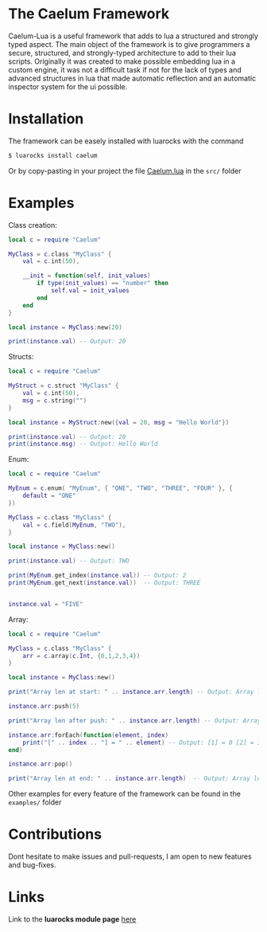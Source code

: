 # The Caelum Framework
Caelum-Lua is a useful framework that adds to lua a structured and strongly typed aspect. 
The main object of the framework is to give programmers a secure, structured, and strongly-typed architecture to add to their lua scripts. 
Originally it was created to make possible embedding lua in a custom engine, it was not a difficult task if not for the lack of types and advanced structures in lua 
that made automatic reflection and an automatic inspector system for the ui possible. 

# Installation 

The framework can be easely installed with luarocks with the command

```sh
$ luarocks install caelum
```

Or by copy-pasting in your project the file [Caelum.lua](./src/Caelum.lua) in the ```src/``` folder

# Examples 

Class creation: 

```lua
local c = require "Caelum"

MyClass = c.class "MyClass" {
    val = c.int(50),

    __init = function(self, init_values)
        if type(init_values) == "number" then
            self.val = init_values
        end
    end
}

local instance = MyClass:new(20)

print(instance.val) -- Output: 20

```

Structs: 

```lua
local c = require "Caelum"

MyStruct = c.struct "MyClass" {
    val = c.int(50),
    msg = c.string("")
}

local instance = MyStruct:new({val = 20, msg = "Hello World"})

print(instance.val) -- Output: 20
print(instance.msg) -- Output: Hello World
```

Enum: 

```lua
local c = require "Caelum"

MyEnum = c.enum( "MyEnum", { "ONE", "TWO", "THREE", "FOUR" }, {
    default = "ONE"
})

MyClass = c.class "MyClass" {
    val = c.field(MyEnum, "TWO"),
}

local instance = MyClass:new()

print(instance.val) -- Output: TWO

print(MyEnum.get_index(instance.val)) -- Output: 2
print(MyEnum.get_next(instance.val))  -- Output: THREE


instance.val = "FIVE"
```

Array:

```lua
local c = require "Caelum"

MyClass = c.class "MyClass" {
    arr = c.array(c.Int, {0,1,2,3,4})
}

local instance = MyClass:new()

print("Array len at start: " .. instance.arr.length) -- Output: Array len at start: 5

instance.arr:push(5)

print("Array len after push: " .. instance.arr.length) -- Output: Array len after push: 6

instance.arr:forEach(function(element, index)
    print("[" .. index .. "] = " .. element) -- Output: [1] = 0 [2] = 1 ...
end)

instance.arr:pop()

print("Array len at end: " .. instance.arr.length)  -- Output: Array len at end: 5
```

Other examples for every feature of the framework can be found in the ```examples/``` folder

# Contributions

Dont hesitate to make issues and pull-requests, I am open to new features and bug-fixes.

# Links 

Link to the **luarocks module page** [here](https://luarocks.org/modules/inluiz/caelum)
